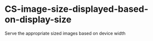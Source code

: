 # CS-image-size-displayed-based-on-display-size
Serve the appropriate sized images based on device width

